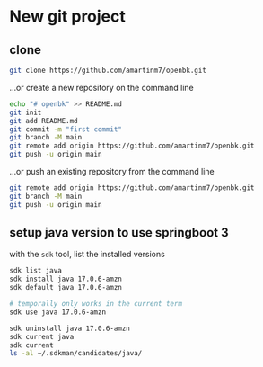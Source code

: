 # New git project

## clone

```bash
git clone https://github.com/amartinm7/openbk.git
```

…or create a new repository on the command line

```bash
echo "# openbk" >> README.md
git init
git add README.md
git commit -m "first commit"
git branch -M main
git remote add origin https://github.com/amartinm7/openbk.git
git push -u origin main
```

…or push an existing repository from the command line

```bash
git remote add origin https://github.com/amartinm7/openbk.git
git branch -M main
git push -u origin main
```

## setup java version to use springboot 3

with the `sdk` tool, list the installed versions

```bash
sdk list java
sdk install java 17.0.6-amzn
sdk default java 17.0.6-amzn

# temporally only works in the current term 
sdk use java 17.0.6-amzn 

sdk uninstall java 17.0.6-amzn
sdk current java
sdk current
ls -al ~/.sdkman/candidates/java/
```
